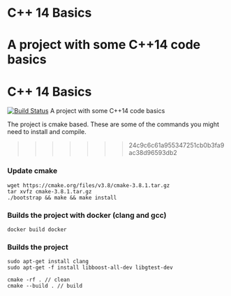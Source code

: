 # C++ 14 Basics

A project with some C++14 code basics
=======
# C++ 14 Basics #
[![Build Status](https://travis-ci.org/martibayoalemany/cpp14-basics.svg?branch=master)](https://travis-ci.org/martibayoalemany/cpp14-basics)
A project with some C++14 code basics

The project is cmake based. 
These are some of the commands you might need to install and compile.  
>>>>>>> 24c9c6c61a955347251cb0b3fa9ac38d96593db2

### Update cmake
```
wget https://cmake.org/files/v3.8/cmake-3.8.1.tar.gz
tar xvfz cmake-3.8.1.tar.gz
./bootstrap && make && make install
```
### Builds the project with docker (clang and gcc)
```
docker build docker
```

### Builds the project
```
sudo apt-get install clang
sudo apt-get -f install libboost-all-dev libgtest-dev

cmake -rf . // clean
cmake --build . // build 
